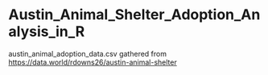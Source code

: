 # Austin_Animal_Shelter_Adoption_Analysis_in_R





austin_animal_adoption_data.csv gathered from https://data.world/rdowns26/austin-animal-shelter
